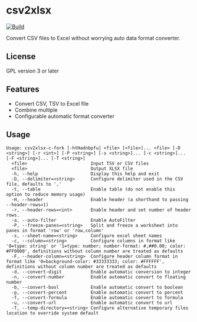 # csv2xlsx

[![Build](https://github.com/maryo/csv2xlsx/actions/workflows/build.yml/badge.svg)](https://github.com/maryo/csv2xlsx/actions/workflows/build.yml)

Convert CSV files to Excel without worrying auto data format converter.

## License

GPL version 3 or later

## Features

* Convert CSV, TSV to Excel file
* Combine multiple 
* Configurable automatic format converter

## Usage

```
Usage: csv2xlsx-c-fork [-htHadnbpfu] <file> [<file>]... <file> [-D <string>] [-r <int>] [-P <string>] [-s <string>]... [-c <string>]... [-F <string>]... [-T <string>]
  <file>                        Input TSV or CSV files
  <file>                        Output XLSX file
  -h, --help                    Display this help and exit
  -D, --delimiter=<string>      Configure delimiter used in the CSV file, defaults to ','
  -t, --table                   Enable table (do not enable this option to reduce memory usage)
  -H, --header                  Enable header (a shorthand to passing --header-rows=1)
  -r, --header-rows=<int>       Enable header and set number of header rows.
  -a, --auto-filter             Enable AutoFilter
  -P, --freeze-panes=<string>   Split and freeze a worksheet into panes in format 'row' or 'row,column'
  -s, --sheet-name=<string>     Configure excel sheet names
  -c, --column=<string>         Configure columns in format like '0=type: string' or '1=type: number; number-format: #,##0.00; color: #FF0000', definitions without column number are treated as defaults
  -F, --header-column=<string>  Configure header column format in format like '0=background-color: #33333333; color: #FFFFFF', definitions without column number are treated as defaults
  -d, --convert-digit           Enable automatic conversion to integer
  -n, --convert-number          Enable automatic convert to floating number
  -b, --convert-bool            Enable automatic convert to boolean
  -p, --convert-percent         Enable automatic convert to percent
  -f, --convert-formula         Enable automatic convert to formula
  -u, --convert-url             Enable automatic convert to url
  -T, --temp-directory=<string> Configure alternative temporary files location to override system default
```
